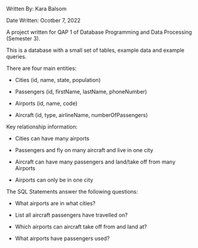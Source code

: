 Written By: Kara Balsom

Date Written: Ocotber 7, 2022

A project written for QAP 1 of Database Programming and Data Processing (Semester 3).

This is a database with a small set of tables, example data and example queries. 

There are four main entities:

- Cities (id, name, state, population)

- Passengers (id, firstName, lastName, phoneNumber)

- Airports (id, name, code)

- Aircraft (id, type, airlineName, numberOfPassengers)

Key relationship information:

- Cities can have many airports

- Passengers and fly on many aircraft and live in one city

- Aircraft can have many passengers and land/take off from many Airports

- Airports can only be in one city

The SQL Statements answer the following questions:

- What airports are in what cities?

- List all aircraft passengers have travelled on?

- Which airports can aircraft take off from and land at?

- What airports have passengers used?

